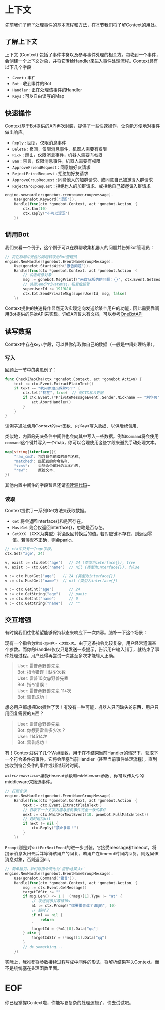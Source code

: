 # 上下文
先前我们了解了处理事件的基本流程和方法，在本节我们将了解Context的用处。

## 了解上下文
上下文 (Context) 包括了事件本身以及参与事件处理的相关方。每收到一个事件，会创建一个上下文对象，并将它传给Handler来进入事件处理流程。Context具有以下几个字段：
- `Event` : 事件
- `Bot` : 收到事件的Bot
- `Handler` : 正在处理该事件的Handler
- `Keys` : 可以自由读写的Map

## 快速操作
Context基于Bot提供的API再次封装，提供了一些快速操作，让你能方便地对事件做出响应。

- `Reply` : 回复，仅限消息事件
- `Delete` : 撤回，仅限消息事件，机器人需要有权限
- `Kick` : 踢出，仅限消息事件，机器人需要有权限
- `Ban` : 禁言，仅限消息事件，机器人需要有权限
- `ApproveFriendRequest` : 同意加好友请求
- `RejectFriendRequest` : 拒绝加好友请求
- `ApproveGroupRequest` : 同意他人的加群请求、或同意自己被邀请入群请求
- `RejectGroupRequest` : 拒绝他人的加群请求、或拒绝自己被邀请入群请求

```go
engine.NewHandler(gonebot.EventNameGroupMessage).
    Use(gonebot.Keyword("涩图")).
    Handle(func(ctx *gonebot.Context, act *gonebot.Action) {
        ctx.Ban(10)
        ctx.Reply("不可以涩涩")
    })
```

## 调用Bot
我们来看一个例子，这个例子可以在群聊收集机器人的问题并告知Bot管理员：
```go
// 将在群聊中报告的问题转发给Bot管理员
engine.NewHandler(gonebot.EventNameGroupMessage).
    Use(gonebot.StartsWith("报告问题")).
    Handle(func(ctx *gonebot.Context, act *gonebot.Action) {
        // 构造消息对象
        msg := gonebot.MsgPrintf("来自%s报告的问题：{}", ctx.Event.GetSessionId(), *ctx.Event.GetMessage())
        // 调用SendPrivateMsg，私发给超管
        superUserId := 1919810
        ctx.Bot.SendPrivateMsg(superUserId, msg, false)
    })
```
Context提供的快速操作显然无法实现定向发送给某个用户的功能，因此需要靠调用Bot提供的原始API来实现。详细API暂未有文档，可以参考[OneBotAPI](https://github.com/botuniverse/onebot-11/blob/master/api/public.md)

## 读写数据
Context中存在`Keys`字段，可以供你存取你自己的数据（一般是中间处理结果）。


### 写入
回顾上一节中的卖瓜例子：
```go
func CheckZhaoCha(ctx *gonebot.Context, act *gonebot.Action) {
    text := ctx.Event.ExtractPlainText() 
    if text == "我问你这瓜保熟吗？" {
        ctx.Set("找茬", true)  // 向CTX写入数据
        if ctx.Event.(*PrivateMessageEvent).Sender.Nickname == "刘华强" {
            act.AbortHandler() 
        }
    }
}
```
该例子通过使用Context的`Set`函数，向Keys写入数据，以供后续使用。

类似地，内置的先决条件中间件也会向其中写入一些数据。例如`Command`将会使用`command`这个键并写入一个map，你可以合理使用这些字段来避免手动处理文本。
```go
map[string]interface{}{
    "raw_cmd": 包含命令前缀的命令名称,
    "matched": 匹配到的命令名称,
    "text":    去除命令部分的文本内容,
    "raw":     原始文本,
})
```
其他内置中间件的字段暂且还请[阅读源代码](https://github.com/liwh011/gonebot/blob/master/handler.go)~

### 读取
Context提供了一系列Get方法来获取数据。
- `Get` 将会返回interface{}和是否存在。
- `MustGet` 则会仅返回interface{}，忽略是否存在。
- `GetXXX` （XXX为类型）将会返回转换后的值。若对应键不存在，则返回零值。若类型不正确，则会panic。

```go
// ctx中只有一个age字段。
ctx.Set("age", 24)

v, exist := ctx.Get("age")   // 24 (类型为interface{}), true
v, exist := ctx.Get("name")  // nil (类型为interface{}), false

v := ctx.MustGet("age")   // 24 (类型为interface{})
v := ctx.MustGet("name")  // nil (类型为interface{})

v := ctx.GetInt("age")       // 24
v := ctx.GetString("age")    // panic
v := ctx.GetInt("name")      // 0
v := ctx.GetString("name")   // ""
```

## 交互增强
有时候我们往往希望能够保持状态来响应下一次内容。脑补一下这个场景：

现有一个指令为`雷普<@用户> <次数>次`。由于这条指令比较复杂，用户经常遗漏某个参数。而你的Handler仅仅只是发送一条提示，告诉用户输入错了，就结束了事件处理过程。用户还得再尝试一次甚至多次才能输入正确。
> User: 雷普@野兽先辈   
> Bot: 指令错误！缺少次数   
> User: 雷普10次@野兽先辈   
> Bot: 指令错误！   
> User: 雷普@野兽先辈 114次   
> Bot: 雷普成功！   

想必用户都想把Bot撅烂了罢！有没有一种可能，机器人只问缺失的东西，用户只用回复需要的东西？
> User: 雷普@野兽先辈   
> Bot: 你想要雷普多少次？   
> User: 114514次   
> Bot: 雷普成功！   

有！Context提供了几个Wait函数，用于在不结束当前Handler的情况下，获取下一个符合条件的事件。它将会阻塞当前Handler（甚至当前事件处理流程），直到接收到符合条件的事件或超过超时时间。

`WaitForNextEvent`接受timeout参数和middleware参数，你可以传入你的middleware来筛选事件。
```go
// 打断复读
engine.NewHandler(gonebot.EventNameGroupMessage).
    Handle(func(ctx *gonebot.Context, act *gonebot.Action) {
        text := ctx.Event.ExtractPlainText()
        // 获取下一个文字内容与当前事件完全一致的事件
        next := ctx.WaitForNextEvent(10, gonebot.FullMatch(text))
        // 超时返回nil
        if next != nil {
            ctx.Reply("禁止复读！")
        }
    })
```

`Prompt`则是对`WaitForNextEvent`的进一步封装。它接受message和timeout，将提示消息发出去后并等待该用户的回复。若用户在timeout时间内回复，则返回该消息对象，否则返回nil。
```go
// 简单起见，我们将指令简化为`雷普<@某人>`
engine.NewHandler(gonebot.EventNameGroupMessage).
    Use(gonebot.Command("雷普")).
    Handle(func(ctx *gonebot.Context, act *gonebot.Action) {
        msg := ctx.Event.GetMessage()
        targetIdStr := ""
        if msg.Len() <= 1 || (*msg)[1].Type != "at" {
            // 发送提示并等待10s
            m1 := ctx.Prompt("你要雷普谁？请@他", 10)
            // 超时了
            if m1 == nil {
                return
            }
            targetId = (*m1)[0].Data["qq"]
        } else {
            targetIdStr = (*msg)[1].Data["qq"]
        }
        // do something...
    })
```
实际上，我推荐将参数接续过程写成中间件的形式，将解析结果写入Context。而不是统统塞在处理函数里面。

# EOF
你已经掌握Context啦，你能写更复杂的处理逻辑了，快去试试吧。